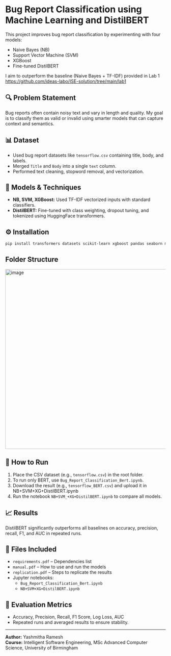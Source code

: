 # Bug Report Classification using Machine Learning and DistilBERT

This project improves bug report classification by experimenting with four models:
- Naive Bayes (NB)
- Support Vector Machine (SVM)
- XGBoost
- Fine-tuned DistilBERT

I aim to outperform the baseline (Naive Bayes + TF-IDF) provided in Lab 1 <a href="https://github.com/ideas-labo/ISE-solution/tree/main/lab1">https://github.com/ideas-labo/ISE-solution/tree/main/lab1</a>

## 🔍 Problem Statement
Bug reports often contain noisy text and vary in length and quality. My goal is to classify them as valid or invalid using smarter models that can capture context and semantics.

## 📊 Dataset
- Used bug report datasets like `tensorflow.csv` containing title, body, and labels.
- Merged `Title` and `Body` into a single `text` column.
- Performed text cleaning, stopword removal, and vectorization.

## 🧠 Models & Techniques
- **NB, SVM, XGBoost:** Used TF-IDF vectorized inputs with standard classifiers.
- **DistilBERT:** Fine-tuned with class weighting, dropout tuning, and tokenized using HuggingFace transformers.

## ⚙️ Installation

```bash
pip install transformers datasets scikit-learn xgboost pandas seaborn matplotlib nltk
```
## Folder Structure
<img width="564" alt="image" src="https://github.com/user-attachments/assets/c96542c0-527d-4c2c-b4ed-23c311341464" />

## 🚀 How to Run

1. Place the CSV dataset (e.g., `tensorflow.csv`) in the root folder.
2. To run only BERT, use `Bug_Report_Classification_Bert.ipynb`.
3. Download the result (e.g., `tensorflow_BERT.csv`) and upload it in NB+SVM+XG+DistilBERT.ipynb
4. Run the notebook `NB+SVM_+XG+DistilBERT.ipynb` to compare all models.
   

## 📈 Results

DistilBERT significantly outperforms all baselines on accuracy, precision, recall, F1, and AUC in repeated runs.

## 📁 Files Included

- `requirements.pdf` – Dependencies list
- `manual.pdf` – How to use and run the models
- `replication.pdf` – Steps to replicate the results
- Jupyter notebooks:
  - `Bug_Report_Classification_Bert.ipynb`
  - `NB+SVM+XG+DistilBERT.ipynb`

## 🧪 Evaluation Metrics
- Accuracy, Precision, Recall, F1 Score, Log Loss, AUC
- Repeated runs and averaged results to ensure stability.


---

**Author:** Yashmitha Ramesh  
**Course:** Intelligent Software Engineering, MSc Advanced Computer Science, University of Birmingham  
